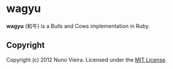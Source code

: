 # wagyu

**wagyu** (和牛) is a  Bulls and Cows implementation in Ruby.

## Copyright

Copyright (c) 2012 Nuno Vieira. Licensed under the
[MIT License](http://www.opensource.org/licenses/MIT).
